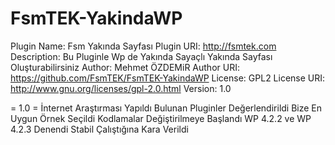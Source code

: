 # FsmTEK-YakindaWP

Plugin Name: Fsm Yakında Sayfası
Plugin URI: http://fsmtek.com
Description: Bu Pluginle Wp de Yakında Sayaçlı Yakında Sayfası Oluşturabilirsiniz
Author: Mehmet ÖZDEMiR
Author URI: https://github.com/FsmTEK/FsmTEK-YakindaWP
License: GPL2
License URI: http://www.gnu.org/licenses/gpl-2.0.html
Version: 1.0


= 1.0 =
İnternet Araştırması Yapıldı
Bulunan Pluginler Değerlendirildi
Bize En Uygun Örnek Seçildi
Kodlamalar Değiştirilmeye Başlandı
WP 4.2.2 ve WP 4.2.3 Denendi
Stabil Çalıştığına Kara Verildi 
